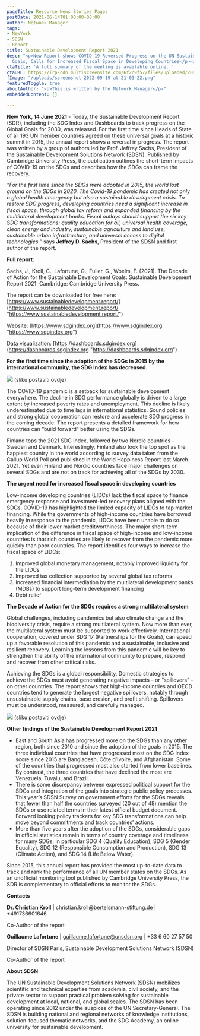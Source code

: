 ```yaml
---
pageTitle: Resource News Stories Pages
postDate: 2021-06-14T01:00:00+00:00
author: Netwoek Manager
tags:
- NewYork
- SDSN
- Report
title: Sustainable Development Report 2021
desc: "<p>New Report shows COVID-19 Reversed Progress on the UN Sustainable Development
  Goals, Calls for Increased Fiscal Space in Developing Countries</p><p></p>"
ctaTitle: 'A full summary of the meeting is available online. '
ctaURL: https://irp-cdn.multiscreensite.com/6f2c9f57/files/uploaded/200716%20Summary%20University%20Sector%20Support%20to%20SDGs.pdf
fImage: "/uploads/screenshot-2022-09-19-at-21-03-22.png"
featuredToggle: true
aboutAuthor: "<p>This is written by the Network Manager</p>"
embeddedContent: []

---
```

**New York, 14 June 2021** - Today, the Sustainable Development Report (SDR), including the SDG Index and Dashboards to track progress on the Global Goals for 2030, was released. For the first time since Heads of State of all 193 UN member countries agreed on these universal goals at a historic summit in 2015, the annual report shows a reversal in progress. The report was written by a group of authors led by Prof. Jeffrey Sachs, President of the Sustainable Development Solutions Network (SDSN). Published by Cambridge University Press, the publication outlines the short-term impacts of COVID-19 on the SDGs and describes how the SDGs can frame the recovery.  
   
 _“For the first time since the SDGs were adopted in 2015, the world lost ground on the SDGs in 2020. The Covid-19 pandemic has created not only a global health emergency but also a sustainable development crisis. To restore SDG progress, developing countries need a significant increase in fiscal space, through global tax reform and expanded financing by the multilateral development banks. Fiscal outlays should support the six key SDG transformations: quality education for all, universal health coverage, clean energy and industry, sustainable agriculture and land use, sustainable urban infrastructure, and universal access to digital technologies.”_ says **Jeffrey D. Sachs**, President of the SDSN and first author of the report.  
   
 **Full report:**

Sachs, J., Kroll, C., Lafortune, G., Fuller, G., Woelm, F. (2021). The Decade of Action for the Sustainable Development Goals: Sustainable Development Report 2021. Cambridge: Cambridge University Press.

The report can be downloaded for free here: [https://www.sustainabledevelopment.report/](https://www.sustainabledevelopment.report/ "https://www.sustainabledevelopment.report/")

Website: [https://www.sdgindex.org](https://www.sdgindex.org "https://www.sdgindex.org")

Data visualization: [https://dashboards.sdgindex.org](https://dashboards.sdgindex.org "https://dashboards.sdgindex.org")

**For the first time since the adoption of the SDGs in 2015** **by the international community, the SDG Index has decreased.**

![](https://lirp.cdn-website.com/6f2c9f57/dms3rep/multi/opt/SDR21+Graphics+Figure+2.2-1920w.png) (sliku postaviti ovdje)

The COVID-19 pandemic is a setback for sustainable development everywhere. The decline in SDG performance globally is driven to a large extent by increased poverty rates and unemployment. This decline is likely underestimated due to time lags in international statistics. Sound policies and strong global cooperation can restore and accelerate SDG progress in the coming decade. The report presents a detailed framework for how countries can “build forward” better using the SDGs.

Finland tops the 2021 SDG Index, followed by two Nordic countries – Sweden and Denmark. Interestingly, Finland also took the top spot as the happiest country in the world according to survey data taken from the Gallup World Poll and published in the World Happiness Report last March 2021. Yet even Finland and Nordic countries face major challenges on several SDGs and are not on track for achieving all of the SDGs by 2030.

**The urgent need for increased fiscal space in developing countries**

Low-income developing countries (LIDCs) lack the fiscal space to finance emergency response and investment-led recovery plans aligned with the SDGs. COVID-19 has highlighted the limited capacity of LIDCs to tap market financing. While the governments of high-income countries have borrowed heavily in response to the pandemic, LIDCs have been unable to do so because of their lower market creditworthiness. The major short-term implication of the difference in fiscal space of high-income and low-income countries is that rich countries are likely to recover from the pandemic more quickly than poor countries. The report identifies four ways to increase the fiscal space of LIDCs:

1. Improved global monetary management, notably improved liquidity for the LIDCs
2. Improved tax collection supported by several global tax reforms
3. Increased financial intermediation by the multilateral development banks (MDBs) to support long-term development financing
4. Debt relief

**The Decade of Action for the SDGs requires a strong multilateral system**

Global challenges, including pandemics but also climate change and the biodiversity crisis, require a strong multilateral system. Now more than ever, the multilateral system must be supported to work effectively. International cooperation, covered under SDG 17 (Partnerships for the Goals), can speed up a favorable resolution of this pandemic and a sustainable, inclusive and resilient recovery. Learning the lessons from this pandemic will be key to strengthen the ability of the international community to prepare, respond and recover from other critical risks.

Achieving the SDGs is a global responsibility. Domestic strategies to achieve the SDGs must avoid generating negative impacts – or “spillovers” – on other countries. The report shows that high-income countries and OECD countries tend to generate the largest negative spillovers, notably through unsustainable supply chains, base erosion, and profit shifting. Spillovers must be understood, measured, and carefully managed.

![](https://lirp.cdn-website.com/6f2c9f57/dms3rep/multi/opt/SDR21+Graphics+Figure+2.18-1920w.png) (sliku postaviti ovdje)

**Other findings of the Sustainable Development Report 2021**

* East and South Asia has progressed more on the SDGs than any other region, both since 2010 and since the adoption of the goals in 2015. The three individual countries that have progressed most on the SDG Index score since 2015 are Bangladesh, Côte d’Ivoire, and Afghanistan. Some of the countries that progressed most also started from lower baselines. By contrast, the three countries that have declined the most are Venezuela, Tuvalu, and Brazil.
* There is some discrepancy between expressed political support for the SDGs and integration of the goals into strategic public policy processes. This year’s SDSN Survey on government efforts for the SDGs reveals that fewer than half the countries surveyed (20 out of 48) mention the SDGs or use related terms in their latest official budget document. Forward looking policy trackers for key SDG transformations can help move beyond commitments and track countries’ actions.
* More than five years after the adoption of the SDGs, considerable gaps in official statistics remain in terms of country coverage and timeliness for many SDGs; in particular SDG 4 (Quality Education), SDG 5 (Gender Equality), SDG 12 (Responsible Consumption and Production), SDG 13 (Climate Action), and SDG 14 (Life Below Water).

Since 2015, this annual report has provided the most up-to-date data to track and rank the performance of all UN member states on the SDGs. As an unofficial monitoring tool published by Cambridge University Press, the SDR is complementary to official efforts to monitor the SDGs.

**Contacts**

**Dr. Christian Kroll** | [christian.kroll@bertelsmann-stiftung.de](mailto:christian.kroll@bertelsmann-stiftung.de) | +491736601646

Co-Author of the report

**Guillaume Lafortune** | [guillaume.lafortune@unsdsn.org](mailto:guillaume.lafortune@unsdsn.org) | +33 6 60 27 57 50

Director of SDSN Paris, Sustainable Development Solutions Network (SDSN)

Co-Author of the report

**About SDSN**

The UN Sustainable Development Solutions Network (SDSN) mobilizes scientific and technical expertise from academia, civil society, and the private sector to support practical problem solving for sustainable development at local, national, and global scales. The SDSN has been operating since 2012 under the auspices of the UN Secretary-General. The SDSN is building national and regional networks of knowledge institutions, solution-focused thematic networks, and the SDG Academy, an online university for sustainable development.